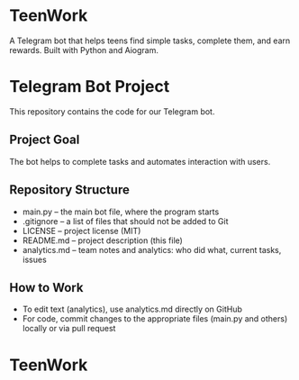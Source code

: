 # TeenWork
A Telegram bot that helps teens find simple tasks, complete them, and earn rewards. Built with Python and Aiogram.

# Telegram Bot Project

This repository contains the code for our Telegram bot.

## Project Goal
The bot helps to complete tasks and automates interaction with users.

## Repository Structure
- main.py – the main bot file, where the program starts
- .gitignore – a list of files that should not be added to Git
- LICENSE – project license (MIT)
- README.md – project description (this file)
- analytics.md – team notes and analytics: who did what, current tasks, issues

## How to Work
- To edit text (analytics), use analytics.md directly on GitHub
- For code, commit changes to the appropriate files (main.py and others) locally or via pull request
# TeenWork
